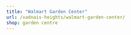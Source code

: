 ```yaml
---
title: "Walmart Garden Center"
url: /vadnais-heights/walmart-garden-center/
shop: garden centre
---
```

